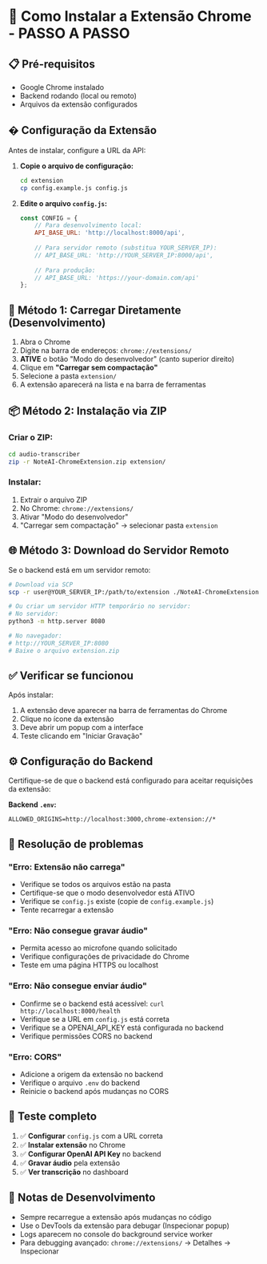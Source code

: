 # 🚀 Como Instalar a Extensão Chrome - PASSO A PASSO

## 📋 Pré-requisitos
- Google Chrome instalado
- Backend rodando (local ou remoto)
- Arquivos da extensão configurados

## � Configuração da Extensão

Antes de instalar, configure a URL da API:

1. **Copie o arquivo de configuração:**
   ```bash
   cd extension
   cp config.example.js config.js
   ```

2. **Edite o arquivo `config.js`:**
   ```javascript
   const CONFIG = {
       // Para desenvolvimento local:
       API_BASE_URL: 'http://localhost:8000/api',
       
       // Para servidor remoto (substitua YOUR_SERVER_IP):
       // API_BASE_URL: 'http://YOUR_SERVER_IP:8000/api',
       
       // Para produção:
       // API_BASE_URL: 'https://your-domain.com/api'
   };
   ```

## 🔄 Método 1: Carregar Diretamente (Desenvolvimento)

1. Abra o Chrome
2. Digite na barra de endereços: `chrome://extensions/`
3. **ATIVE** o botão "Modo do desenvolvedor" (canto superior direito)
4. Clique em **"Carregar sem compactação"**
5. Selecione a pasta `extension/`
6. A extensão aparecerá na lista e na barra de ferramentas

## 📦 Método 2: Instalação via ZIP

### Criar o ZIP:
```bash
cd audio-transcriber
zip -r NoteAI-ChromeExtension.zip extension/
```

### Instalar:
1. Extrair o arquivo ZIP
2. No Chrome: `chrome://extensions/`
3. Ativar "Modo do desenvolvedor"
4. "Carregar sem compactação" → selecionar pasta `extension`

## 🌐 Método 3: Download do Servidor Remoto

Se o backend está em um servidor remoto:

```bash
# Download via SCP
scp -r user@YOUR_SERVER_IP:/path/to/extension ./NoteAI-ChromeExtension

# Ou criar um servidor HTTP temporário no servidor:
# No servidor:
python3 -m http.server 8080

# No navegador:
# http://YOUR_SERVER_IP:8080
# Baixe o arquivo extension.zip
```

## ✅ Verificar se funcionou

Após instalar:
1. A extensão deve aparecer na barra de ferramentas do Chrome
2. Clique no ícone da extensão
3. Deve abrir um popup com a interface
4. Teste clicando em "Iniciar Gravação"

## ⚙️ Configuração do Backend

Certifique-se de que o backend está configurado para aceitar requisições da extensão:

**Backend `.env`:**
```env
ALLOWED_ORIGINS=http://localhost:3000,chrome-extension://*
```

## 🔧 Resolução de problemas

### "Erro: Extensão não carrega"
- Verifique se todos os arquivos estão na pasta
- Certifique-se que o modo desenvolvedor está ATIVO
- Verifique se `config.js` existe (copie de `config.example.js`)
- Tente recarregar a extensão

### "Erro: Não consegue gravar áudio"
- Permita acesso ao microfone quando solicitado
- Verifique configurações de privacidade do Chrome
- Teste em uma página HTTPS ou localhost

### "Erro: Não consegue enviar áudio"
- Confirme se o backend está acessível: `curl http://localhost:8000/health`
- Verifique se a URL em `config.js` está correta
- Verifique se a OPENAI_API_KEY está configurada no backend
- Verifique permissões CORS no backend

### "Erro: CORS"
- Adicione a origem da extensão no backend
- Verifique o arquivo `.env` do backend
- Reinicie o backend após mudanças no CORS

## 🎯 Teste completo

1. ✅ **Configurar** `config.js` com a URL correta
2. ✅ **Instalar extensão** no Chrome
3. ✅ **Configurar OpenAI API Key** no backend
4. ✅ **Gravar áudio** pela extensão
5. ✅ **Ver transcrição** no dashboard

## 📝 Notas de Desenvolvimento

- Sempre recarregue a extensão após mudanças no código
- Use o DevTools da extensão para debugar (Inspecionar popup)
- Logs aparecem no console do background service worker
- Para debugging avançado: `chrome://extensions/` → Detalhes → Inspecionar
